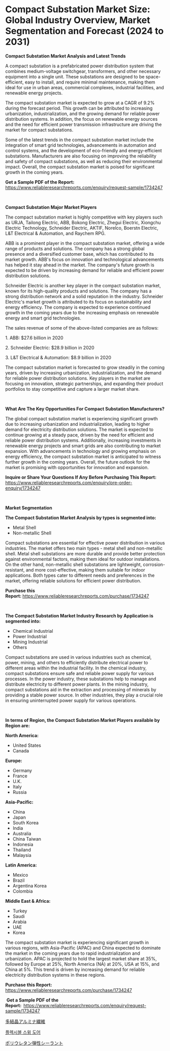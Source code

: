 <p><h1>Compact Substation Market Size: Global Industry Overview, Market Segmentation and Forecast (2024 to 2031)</h1></p><p><strong>Compact Substation Market Analysis and Latest Trends</strong></p>
<p><p>A compact substation is a prefabricated power distribution system that combines medium-voltage switchgear, transformers, and other necessary equipment into a single unit. These substations are designed to be space-efficient, easy to install, and require minimal maintenance, making them ideal for use in urban areas, commercial complexes, industrial facilities, and renewable energy projects.</p><p>The compact substation market is expected to grow at a CAGR of 9.2% during the forecast period. This growth can be attributed to increasing urbanization, industrialization, and the growing demand for reliable power distribution systems. In addition, the focus on renewable energy sources and the need for efficient power transmission infrastructure are driving the market for compact substations.</p><p>Some of the latest trends in the compact substation market include the integration of smart grid technologies, advancements in automation and control systems, and the development of eco-friendly and energy-efficient substations. Manufacturers are also focusing on improving the reliability and safety of compact substations, as well as reducing their environmental impact. Overall, the compact substation market is poised for significant growth in the coming years.</p></p>
<p><strong>Get a Sample PDF of the Report:&nbsp;</strong> <a href="https://www.reliableresearchreports.com/enquiry/request-sample/1734247">https://www.reliableresearchreports.com/enquiry/request-sample/1734247</a></p>
<p>&nbsp;</p>
<p><strong>Compact Substation Major Market Players</strong></p>
<p><p>The compact substation market is highly competitive with key players such as URJA, Tailong Electric, ABB, Bokong Electric, Zhegui Electric, Xiongchu Electric Technology, Schneider Electric, AKTIF, Norelco, Boerstn Electric, L&T Electrical & Automation, and Raychem RPG. </p><p>ABB is a prominent player in the compact substation market, offering a wide range of products and solutions. The company has a strong global presence and a diversified customer base, which has contributed to its market growth. ABB's focus on innovation and technological advancements has helped it stay ahead in the market. The company's future growth is expected to be driven by increasing demand for reliable and efficient power distribution solutions.</p><p>Schneider Electric is another key player in the compact substation market, known for its high-quality products and solutions. The company has a strong distribution network and a solid reputation in the industry. Schneider Electric's market growth is attributed to its focus on sustainability and energy efficiency. The company is expected to experience continued growth in the coming years due to the increasing emphasis on renewable energy and smart grid technologies.</p><p>The sales revenue of some of the above-listed companies are as follows:</p><p>1. ABB: $27.6 billion in 2020</p><p>2. Schneider Electric: $28.9 billion in 2020</p><p>3. L&T Electrical & Automation: $8.9 billion in 2020</p><p>The compact substation market is forecasted to grow steadily in the coming years, driven by increasing urbanization, industrialization, and the demand for reliable power distribution solutions. Key players in the market are focusing on innovation, strategic partnerships, and expanding their product portfolios to stay competitive and capture a larger market share.</p></p>
<p>&nbsp;</p>
<p><strong>What Are The Key Opportunities For Compact Substation Manufacturers?</strong></p>
<p><p>The global compact substation market is experiencing significant growth due to increasing urbanization and industrialization, leading to higher demand for electricity distribution solutions. The market is expected to continue growing at a steady pace, driven by the need for efficient and reliable power distribution systems. Additionally, increasing investments in renewable energy projects and smart grids are also contributing to market expansion. With advancements in technology and growing emphasis on energy efficiency, the compact substation market is anticipated to witness further growth in the coming years. Overall, the future outlook for the market is promising with opportunities for innovation and expansion.</p></p>
<p><strong>Inquire or Share Your Questions If Any Before Purchasing This Report:</strong> <a href="https://www.reliableresearchreports.com/enquiry/pre-order-enquiry/1734247">https://www.reliableresearchreports.com/enquiry/pre-order-enquiry/1734247</a></p>
<p>&nbsp;</p>
<p><strong>Market Segmentation</strong></p>
<p><strong>The Compact Substation Market Analysis by types is segmented into:</strong></p>
<p><ul><li>Metal Shell</li><li>Non-metallic Shell</li></ul></p>
<p><p>Compact substations are essential for effective power distribution in various industries. The market offers two main types - metal shell and non-metallic shell. Metal shell substations are more durable and provide better protection against environmental factors, making them ideal for outdoor installations. On the other hand, non-metallic shell substations are lightweight, corrosion-resistant, and more cost-effective, making them suitable for indoor applications. Both types cater to different needs and preferences in the market, offering reliable solutions for efficient power distribution.</p></p>
<p><strong>Purchase this Report:&nbsp;</strong><a href="https://www.reliableresearchreports.com/purchase/1734247">https://www.reliableresearchreports.com/purchase/1734247</a></p>
<p>&nbsp;</p>
<p><strong>The Compact Substation Market Industry Research by Application is segmented into:</strong></p>
<p><ul><li>Chemical Industrial</li><li>Power Industrial</li><li>Mining Industrial</li><li>Others</li></ul></p>
<p><p>Compact substations are used in various industries such as chemical, power, mining, and others to efficiently distribute electrical power to different areas within the industrial facility. In the chemical industry, compact substations ensure safe and reliable power supply for various processes. In the power industry, these substations help to manage and distribute electricity to different power plants. In the mining industry, compact substations aid in the extraction and processing of minerals by providing a stable power source. In other industries, they play a crucial role in ensuring uninterrupted power supply for various operations.</p></p>
<p>&nbsp;</p>
<p><strong>In terms of Region, the Compact Substation Market Players available by Region are:</strong></p>
<p>
    <p> <strong> North America: </strong>
        <ul>
            <li>United States</li>
            <li>Canada</li>
        </ul>
        </p> 
    <p> <strong> Europe: </strong>
        <ul>
            <li>Germany</li>
            <li>France</li>
            <li>U.K.</li>
            <li>Italy</li>
            <li>Russia</li>
        </ul>
        </p> 
    <p> <strong> Asia-Pacific: </strong>
        <ul>
            <li>China</li>
            <li>Japan</li>
            <li>South Korea</li>
            <li>India</li>
            <li>Australia</li>
            <li>China Taiwan</li>
            <li>Indonesia</li>
            <li>Thailand</li>
            <li>Malaysia</li>
        </ul>
        </p> 
    <p> <strong> Latin America: </strong>
        <ul>
            <li>Mexico</li>
            <li>Brazil</li>
            <li>Argentina Korea</li>
            <li>Colombia</li>
        </ul>
        </p> 
    <p> <strong> Middle East & Africa: </strong>
        <ul>
            <li>Turkey</li>
            <li>Saudi</li>
            <li>Arabia</li>
            <li>UAE</li>
            <li>Korea</li>
        </ul>
    </p>
    </p>
<p><p>The compact substation market is experiencing significant growth in various regions, with Asia-Pacific (APAC) and China expected to dominate the market in the coming years due to rapid industrialization and urbanization. APAC is projected to hold the largest market share at 35%, followed by Europe at 25%, North America (NA) at 20%, USA at 15%, and China at 5%. This trend is driven by increasing demand for reliable electricity distribution systems in these regions.</p></p>
<p><strong>Purchase this Report: </strong><a href="https://www.reliableresearchreports.com/purchase/1734247">https://www.reliableresearchreports.com/purchase/1734247</a></p>
<p>&nbsp;<strong>Get a Sample PDF of the Report:&nbsp;&nbsp;</strong><a href="https://www.reliableresearchreports.com/enquiry/request-sample/1734247">https://www.reliableresearchreports.com/enquiry/request-sample/1734247</a></p>
<p><strong></strong></p>
<p><p><a href="https://medium.com/@mookiesville/%E3%83%9D%E3%83%AA%E7%B5%90%E6%99%B6%E3%82%A2%E3%83%AB%E3%83%9F%E3%83%8A%E7%B9%8A%E7%B6%AD%E5%B8%82%E5%A0%B4%E5%88%86%E6%9E%90-%E3%81%9D%E3%81%AEcagr-%E5%B8%82%E5%A0%B4%E3%82%BB%E3%82%B0%E3%83%A1%E3%83%B3%E3%83%86%E3%83%BC%E3%82%B7%E3%83%A7%E3%83%B3%E3%81%8A%E3%82%88%E3%81%B3%E4%B8%96%E7%95%8C%E7%9A%84%E3%81%AA%E7%94%A3%E6%A5%AD%E6%A6%82%E8%A6%81-aa4d9ac2e297">多結晶アルミナ繊維</a></p><p><a href="https://medium.com/@jodyomenick905/%EC%9C%A0%EC%97%B0%ED%95%9C-%EC%8A%A4%EC%9C%99-%EB%8F%84%EC%96%B4-%EC%8B%9C%EC%9E%A5%EC%9D%80-%EC%8B%9C%EC%9E%A5-%EC%A0%90%EC%9C%A0%EC%9C%A8-%EC%8B%9C%EC%9E%A5-%EB%8F%99%ED%96%A5-%EB%B0%8F-%EC%8B%9C%EC%9E%A5-%EC%84%B1%EC%9E%A5%EC%97%90-%EB%8C%80%ED%95%9C-%EC%A0%95%EB%B3%B4%EB%A5%BC-%EC%A0%9C%EA%B3%B5%ED%95%A9%EB%8B%88%EB%8B%A4-1bb3a725940a">플렉시블 스윙 도어</a></p><p><a href="https://medium.com/@cierrahayes94/%E3%83%9D%E3%83%AA%E3%82%A6%E3%83%AC%E3%82%BF%E3%83%B3%E5%BC%BE%E6%80%A7%E3%82%B7%E3%83%BC%E3%83%A9%E3%83%B3%E3%83%88%E5%B8%82%E5%A0%B4%E3%81%AE%E8%A6%8F%E6%A8%A1-cagr-%E3%83%88%E3%83%AC%E3%83%B3%E3%83%89-2024-2030-7a76b488cac0">ポリウレタン弾性シーラント</a></p></p>